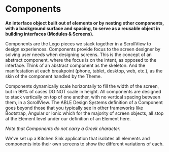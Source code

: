 # Components

**An interface object built out of elements or by nesting other components, with a background surface and spacing, to serve as a reusable object in building interfaces (Modules & Screens).**&#x20;

Components are the Lego pieces we stack together in a ScrollView to design experiences.  Components provide focus to the screen designer by solving user needs when designing screens. This is the concept of an abstract component, where the focus is on the intent, as opposed to the interface. Think of an abstract component as the skeleton. And the manifestation at each breakpoint (phone, tablet, desktop, web, etc.), as the skin of the component handled by the Theme.

Components dynamically scale horizontally to fill the width of the screen, but in 99% of cases DO NOT scale in height. All components are designed to stack vertically on top of one another, with no vertical spacing between them, in a ScrollView. The ABLE Design Systems definition of a Component goes beyond those that you typically see in other frameworks like Bootstrap, Angular or Ionic which for the majority of screen objects, all stop at the Element level under our definition of an Element here.

_Note that Components do not carry a Greek character._



We've set up a Kitchen Sink application that isolates all elements and components into their own screens to show the different variations of each.

